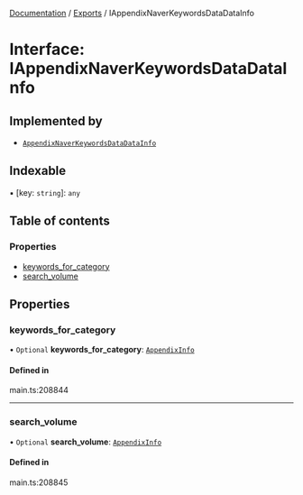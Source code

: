 [Documentation](../README.md) / [Exports](../modules.md) / IAppendixNaverKeywordsDataDataInfo

# Interface: IAppendixNaverKeywordsDataDataInfo

## Implemented by

- [`AppendixNaverKeywordsDataDataInfo`](../classes/AppendixNaverKeywordsDataDataInfo.md)

## Indexable

▪ [key: `string`]: `any`

## Table of contents

### Properties

- [keywords\_for\_category](IAppendixNaverKeywordsDataDataInfo.md#keywords_for_category)
- [search\_volume](IAppendixNaverKeywordsDataDataInfo.md#search_volume)

## Properties

### keywords\_for\_category

• `Optional` **keywords\_for\_category**: [`AppendixInfo`](../classes/AppendixInfo.md)

#### Defined in

main.ts:208844

___

### search\_volume

• `Optional` **search\_volume**: [`AppendixInfo`](../classes/AppendixInfo.md)

#### Defined in

main.ts:208845
